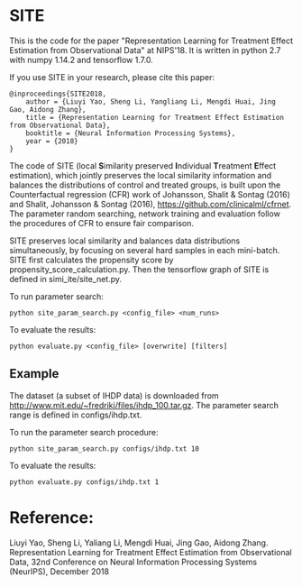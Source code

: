 # SITE

This is the code for the paper "Representation Learning for Treatment Effect Estimation from Observational Data" at NIPS'18. It is written in python 2.7 with numpy 1.14.2 and tensorflow 1.7.0.

If you use SITE in your research, please cite this paper:
```
@inproceedings{SITE2018,
	author = {Liuyi Yao, Sheng Li, Yangliang Li, Mengdi Huai, Jing Gao, Aidong Zhang},
	title = {Representation Learning for Treatment Effect Estimation from Observational Data},
	booktitle = {Neural Information Processing Systems},
	year = {2018}
}
```

The code of SITE (local **S**imilarity preserved **I**ndividual **T**reatment **E**ffect estimation), which jointly preserves the local similarity information and balances
the distributions of control and treated groups, is built upon the Counterfactual regression (CFR) work of Johansson, Shalit & Sontag (2016) and Shalit, Johansson & Sontag (2016), https://github.com/clinicalml/cfrnet. The parameter random searching, network training and evaluation follow the procedures of CFR to ensure fair comparison. 

SITE preserves local similarity and balances data distributions simultaneously, by focusing on several hard samples in each mini-batch. SITE first calculates the propensity score by propensity_score_calculation.py. Then the tensorflow graph of SITE is defined in simi_ite/site_net.py. 

To run parameter search:
```
python site_param_search.py <config_file> <num_runs>
```

To evaluate the results:
```
python evaluate.py <config_file> [overwrite] [filters]
```

## Example
The dataset (a subset of IHDP data) is downloaded from http://www.mit.edu/~fredrikj/files/ihdp_100.tar.gz. The parameter search range is defined in configs/ihdp.txt. 

To run the parameter search procedure: 
```
python site_param_search.py configs/ihdp.txt 10
```

To evaluate the results:
```
python evaluate.py configs/ihdp.txt 1
```

# Reference:

Liuyi Yao, Sheng Li, Yaliang Li, Mengdi Huai, Jing Gao, Aidong Zhang. Representation Learning for Treatment Effect Estimation from Observational Data, 32nd Conference on Neural Information Processing Systems (NeurIPS), December 2018
